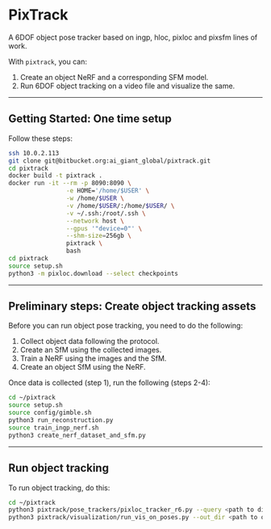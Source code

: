 # PixTrack
A 6DOF object pose tracker based on ingp, hloc, pixloc and pixsfm lines of work.

With `pixtrack`, you can:

1. Create an object NeRF and a corresponding SFM model.
2. Run 6DOF object tracking on a video file and visualize the same.

---

## Getting Started: One time setup

Follow these steps:

```bash
ssh 10.0.2.113
git clone git@bitbucket.org:ai_giant_global/pixtrack.git
cd pixtrack
docker build -t pixtrack .
docker run -it --rm -p 8090:8090 \
				-e HOME='/home/$USER' \
				-w /home/$USER \
				-v /home/$USER/:/home/$USER/ \
				-v ~/.ssh:/root/.ssh \
				--network host \
				--gpus '"device=0"' \
				--shm-size=256gb \
				pixtrack \
				bash
cd pixtrack
source setup.sh
python3 -m pixloc.download --select checkpoints
```

---

## Preliminary steps: Create object tracking assets

Before you can run object pose tracking, you need to do the following:

1. Collect object data following the protocol.
2. Create an SfM using the collected images.
3. Train a NeRF using the images and the SfM.
4. Create an object SfM using the NeRF.

Once data is collected (step 1), run the following (steps 2-4):
```bash
cd ~/pixtrack
source setup.sh
source config/gimble.sh 
python3 run_reconstruction.py 
source train_ingp_nerf.sh 
python3 create_nerf_dataset_and_sfm.py
```

---

## Run object tracking
To run object tracking, do this:

```bash
cd ~/pixtrack
python3 pixtrack/pose_trackers/pixloc_tracker_r6.py --query <path to directory with query images> --out_dir <path to output directory>
python3 pixtrack/visualization/run_vis_on_poses.py --out_dir <path to output directory containing object tracking results>
```
